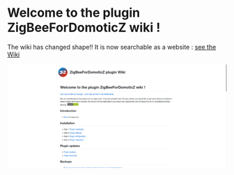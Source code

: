 # Welcome to the plugin ZigBeeForDomoticZ wiki !

The wiki has changed shape!! It is now searchable as a website : [see the Wiki](https://zigbeefordomoticz.github.io/wiki/en-eng)

[![WikiUI-EN](Images/EN_WikiUI.png)](https://zigbeefordomoticz.github.io/wiki/en-eng)
